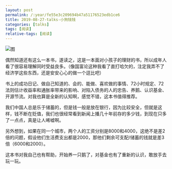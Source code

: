 ```yaml
---
layout: post
permalink: /:year/fe55e3c209694b47a51176523edb1ce6
title: 2019-08-27-talks-小狗钱钱
categories: [talks]
tags: [阅读]
relative-tags: [阅读]
---
```

![图](https://gitee.com/linxingyang/at-2020-10-02-image/raw/master/image/T-talks/image/2019/books/xgqq.png)

偶然知道还有这么一本书，遂读之，这是一本面对小孩子的理财的书，所以成年人看了很容易理解同时受益良多。（像国富论这种我看了直打哈欠的，注定我弄不了经济学这些东西，还是安安心心的做一个逗比吧）


书上的成功日记、做自己知道的、会的、能做、喜欢做的事情、72小时规定、72法则估计收益率和通胀率带来的影响、对陷入债务的人的忠告、养鹅、认识基金、开源节流。对我也算是全新的认知啊，感觉不错，这本书值得推荐。


我们中国人总是乐于储蓄的，但是钱一般是放在银行，因为比较安全，但就是这样，钱不断在贬值，我们也很经常看到新闻上播几十年前存的多少钱，到现在只多了一点点，真是让人唏嘘啊。

另外想到，如果在同一个城市，两个人的工资分别是8000和4000，这绝不是差2倍的问题，假设他们生活费支出都是2000，那他们剩余可支配/储蓄的钱就是差3倍（6000和2000）。

这本书对我自己也有帮助，开始养一只鹅了，对基金也有了重新的认识，敢放手去玩一玩。
